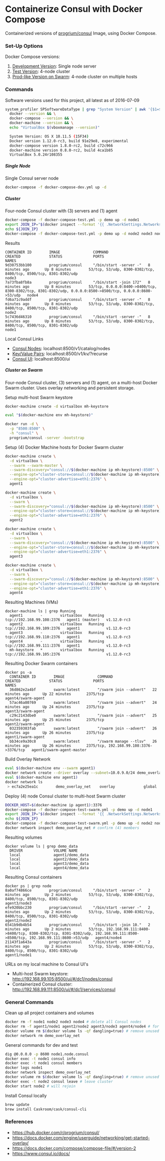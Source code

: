 # Containerize Consul with Docker Compose

Containerized versions of [progrium/consul](https://hub.docker.com/r/progrium/consul/) Image, using Docker Compose.

### Set-Up Options
Docker Compose versions:  
1. [Development Version](docker-compose-dev.yml): Single node server  
2. [Test Version](docker-compose-test.yml): 4-node cluster  
3. [Prod-like Version on Swarm](docker-compose-test-swarm.yml): 4-node cluster on multiple hosts

### Commands
Software versions used for this project, all latest as of 2016-07-09
```bash
system_profiler SPSoftwareDataType | grep "System Version" | awk '{$1=$1};1' && \
  docker --version && \
  docker-compose --version && \
  docker-machine --version && \
  echo "VirtualBox $(vboxmanage --version)"

  System Version: OS X 10.11.5 (15F34)
  Docker version 1.12.0-rc3, build 91e29e8, experimental
  docker-compose version 1.8.0-rc2, build c72c966
  docker-machine version 0.8.0-rc2, build 4ca1b85
  VirtualBox 5.0.24r108355
```

##### Single Node
Single Consul server node
```bash
docker-compose -f docker-compose-dev.yml up -d
```

##### Cluster
Four-node Consul cluster with (3) servers and (1) agent
```bash
docker-compose -f docker-compose-test.yml -p demo up -d node1
export JOIN_IP="$(docker inspect --format '{{ .NetworkSettings.Networks.demo_default.IPAddress }}' node1)"
echo ${JOIN_IP}
docker-compose -f docker-compose-test.yml -p demo up -d node2 node3 node4
```

Results
```text
CONTAINER ID        IMAGE               COMMAND                  CREATED             STATUS              PORTS                                                                                                        NAMES
9d30753bb100        progrium/consul     "/bin/start -server -"   8 minutes ago       Up 8 minutes        53/tcp, 53/udp, 8300-8302/tcp, 8400/tcp, 8500/tcp, 8301-8302/udp                                             node3
7a73fba8fb8a        progrium/consul     "/bin/start -join 172"   8 minutes ago       Up 8 minutes        53/tcp, 0.0.0.0:8400->8400/tcp, 8300-8302/tcp, 8301-8302/udp, 0.0.0.0:8500->8500/tcp, 0.0.0.0:8600->53/udp   node4
fd6a71c9addf        progrium/consul     "/bin/start -server -"   8 minutes ago       Up 8 minutes        53/tcp, 53/udp, 8300-8302/tcp, 8400/tcp, 8500/tcp, 8301-8302/udp                                             node2
5c7436d46310        progrium/consul     "/bin/start -server -"   8 minutes ago       Up 8 minutes        53/tcp, 53/udp, 8300-8302/tcp, 8400/tcp, 8500/tcp, 8301-8302/udp                                             node1
```

Local Consul Links  
* [Consul Nodes](http://localhost:8500/v1/catalog/nodes): localhost:8500/v1/catalog/nodes
* [Key/Value Pairs](http://localhost:8500/v1/kv/?recurse): localhost:8500/v1/kv/?recurse
* [Consul UI](http://localhost:8500/ui): localhost:8500/ui

##### Cluster on Swarm
Four-node Consul cluster, (3) servers and (1) agent, on a multi-host Docker Swarm cluster. Uses overlay networking and persistent storage.

Setup multi-host Swarm keystore
```bash
docker-machine create -d virtualbox mh-keystore

eval "$(docker-machine env mh-keystore)"

docker run -d \
  -p "8500:8500" \
  -h "consul" \
  progrium/consul -server -bootstrap
```

Setup (4) Docker Machine hosts for Docker Swarm cluster
```bash
docker-machine create \
  -d virtualbox \
  --swarm --swarm-master \
  --swarm-discovery="consul://$(docker-machine ip mh-keystore):8500" \
  --engine-opt="cluster-store=consul://$(docker-machine ip mh-keystore):8500" \
  --engine-opt="cluster-advertise=eth1:2376" \
  agent1

docker-machine create \
  -d virtualbox \
  --swarm \
  --swarm-discovery="consul://$(docker-machine ip mh-keystore):8500" \
  --engine-opt="cluster-store=consul://$(docker-machine ip mh-keystore):8500" \
  --engine-opt="cluster-advertise=eth1:2376" \
  agent2

docker-machine create \
  -d virtualbox \
  --swarm \
  --swarm-discovery="consul://$(docker-machine ip mh-keystore):8500" \
  --engine-opt="cluster-store=consul://$(docker-machine ip mh-keystore):8500" \
  --engine-opt="cluster-advertise=eth1:2376" \
  agent3

docker-machine create \
  -d virtualbox \
  --swarm \
  --swarm-discovery="consul://$(docker-machine ip mh-keystore):8500" \
  --engine-opt="cluster-store=consul://$(docker-machine ip mh-keystore):8500" \
  --engine-opt="cluster-advertise=eth1:2376" \
  agent4
```

Resulting Machines (VMs)
```text
docker-machine ls | grep Running
  agent1        -        virtualbox   Running   tcp://192.168.99.108:2376   agent1 (master)   v1.12.0-rc3
  agent2        -        virtualbox   Running   tcp://192.168.99.109:2376   agent1            v1.12.0-rc3
  agent3        -        virtualbox   Running   tcp://192.168.99.110:2376   agent1            v1.12.0-rc3
  agent4        -        virtualbox   Running   tcp://192.168.99.111:2376   agent1            v1.12.0-rc3
  mh-keystore   *        virtualbox   Running   tcp://192.168.99.105:2376                     v1.12.0-rc3
```

Resulting Docker Swarm containers
``` text
docker ps -a
  CONTAINER ID        IMAGE               COMMAND                  CREATED             STATUS              PORTS                                     NAMES
  36d862e2a4bf        swarm:latest        "/swarm join --advert"   22 minutes ago      Up 22 minutes       2375/tcp                                  agent4/swarm-agent
  57ac46a80769        swarm:latest        "/swarm join --advert"   24 minutes ago      Up 24 minutes       2375/tcp                                  agent3/swarm-agent
  c29c2143dbe0        swarm:latest        "/swarm join --advert"   25 minutes ago      Up 25 minutes       2375/tcp                                  agent2/swarm-agent
  032359303fab        swarm:latest        "/swarm join --advert"   26 minutes ago      Up 26 minutes       2375/tcp                                  agent1/swarm-agent
  bb34ce9a30c8        swarm:latest        "/swarm manage --tlsv"   26 minutes ago      Up 26 minutes       2375/tcp, 192.168.99.108:3376->3376/tcp   agent1/swarm-agent-master
```

Build Overlay Network
```bash
eval $(docker-machine env --swarm agent1)
docker network create --driver overlay --subnet=10.0.9.0/24 demo_overlay_net
eval $(docker-machine env agent1)
docker network ls
 > ec7a2e25ea1c        demo_overlay_net    overlay             global
```

Deploy (4) node Consul cluster to multi-host Swarm cluster
```bash
DOCKER_HOST=$(docker-machine ip agent1):3376
docker-compose -f docker-compose-test-swarm.yml -p demo up -d node1
export JOIN_IP="$(docker inspect --format '{{ .NetworkSettings.Networks.demo_overlay_net.IPAddress }}' node1)"
echo ${JOIN_IP}
docker-compose -f docker-compose-test-swarm.yml -p demo up -d node2 node3 node4
docker network inspect demo_overlay_net # confirm (4) members
```

Resulting volumes
```text
docker volume ls | grep demo_data
  DRIVER              VOLUME NAME
  local               agent1/demo_data
  local               agent2/demo_data
  local               agent3/demo_data
  local               agent4/demo_data
```

Resulting Consul containers
```text
docker ps | grep node
8a0af74866ce        progrium/consul     "/bin/start -server -"   2 minutes ago       Up 2 minutes        53/tcp, 53/udp, 8300-8302/tcp, 8400/tcp, 8500/tcp, 8301-8302/udp                                                                  agent3/node3
efe920bbc230        progrium/consul     "/bin/start -server -"   2 minutes ago       Up 2 minutes        53/tcp, 53/udp, 8300-8302/tcp, 8400/tcp, 8500/tcp, 8301-8302/udp                                                                  agent2/node2
6541b9db4b54        progrium/consul     "/bin/start -join 10."   2 minutes ago       Up 2 minutes        53/tcp, 192.168.99.111:8400->8400/tcp, 8300-8302/tcp, 8301-8302/udp, 192.168.99.111:8500->8500/tcp, 192.168.99.111:8600->53/udp   agent4/node4
21143f1a643a        progrium/consul     "/bin/start -server -"   2 minutes ago       Up 2 minutes        53/tcp, 53/udp, 8300-8302/tcp, 8400/tcp, 8500/tcp, 8301-8302/udp                                                                  agent1/node1
```

URLs on my local machine to Consul UI's
* Multi-host Swarm keystore: http://192.168.99.105:8500/ui/#/dc1/nodes/consul
* Containerized Consul cluster: http://192.168.99.111:8500/ui/#/dc1/services/consul


### General Commands
Clean up all project containers and volumes
```bash
docker rm -f node1 node2 node3 node4 # delete all Consul nodes
docker rm -f agent1/node1 agent2/node2 agent3/node3 agent4/node4 # for Swarm version
docker volume rm $(docker volume ls -qf dangling=true) # remove unused local volumes
docker network rm demo_overlay_net
```

General commands for dev and test
```bash
dig @0.0.0.0 -p 8600 node1.node.consul
docker exec -t node1 consul info
docker exec -t node1 consul members
docker logs node1
docker network inspect demo_overlay_net
docker volume rm $(docker volume ls -qf dangling=true) # remove unused local volumes
docker exec -t node2 consul leave # leave cluster
docker start node2 # will rejoin
```
Install Consul locally
```bash
brew update
brew install Caskroom/cask/consul-cli
```
### References
* https://hub.docker.com/r/progrium/consul/
* https://docs.docker.com/engine/userguide/networking/get-started-overlay/
* https://docs.docker.com/compose/compose-file/#/version-2
* https://www.consul.io/docs/
